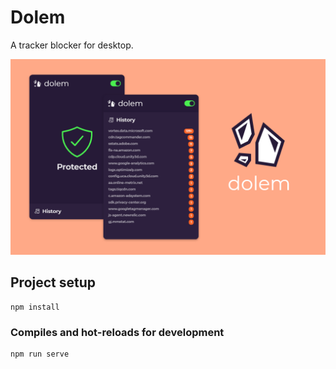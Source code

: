 # Dolem

A tracker blocker for desktop.

![Screenshot](/screenshot.png)

## Project setup
```
npm install
```

### Compiles and hot-reloads for development
```
npm run serve
```
